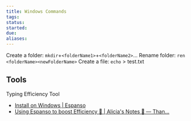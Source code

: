 ```yaml
---
title: Windows Commands
tags: 
status: 
started: 
due: 
aliases: 
---
```

Create a folder: `mkdir`+`<folderName1>`+`<folderName2>`...
Rename folder: `ren <folderName><newFolderName>`
Create a file: `echo` > test.txt 
## Tools
Typing Efficiency Tool
- [Install on Windows | Espanso](https://espanso.org/docs/install/win/)
- [Using Espanso to boost Efficiency 🚤 | Alicia's Notes 🚀 — Than...](https://notes.aliciasykes.com/25213/using-espanso-to-boost-efficiency)